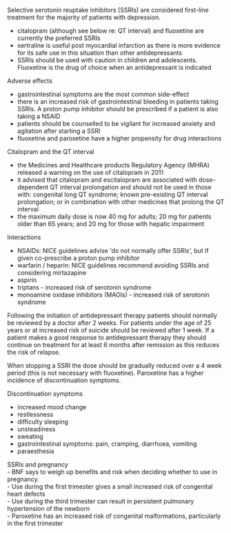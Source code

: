 Selective serotonin reuptake inhibitors (SSRIs) are considered first\-line treatment for the majority of patients with depression.   
* citalopram (although see below re: QT interval) and fluoxetine are currently the preferred SSRIs
* sertraline is useful post myocardial infarction as there is more evidence for its safe use in this situation than other antidepressants
* SSRIs should be used with caution in children and adolescents. Fluoxetine is the drug of choice when an antidepressant is indicated

  
Adverse effects  
* gastrointestinal symptoms are the most common side\-effect
* there is an increased risk of gastrointestinal bleeding in patients taking SSRIs. A proton pump inhibitor should be prescribed if a patient is also taking a NSAID
* patients should be counselled to be vigilant for increased anxiety and agitation after starting a SSRI
* fluoxetine and paroxetine have a higher propensity for drug interactions

  
Citalopram and the QT interval  
* the Medicines and Healthcare products Regulatory Agency (MHRA) released a warning on the use of citalopram in 2011
* it advised that citalopram and escitalopram are associated with dose\-dependent QT interval prolongation and should not be used in those with: congenital long QT syndrome; known pre\-existing QT interval prolongation; or in combination with other medicines that prolong the QT interval
* the maximum daily dose is now 40 mg for adults; 20 mg for patients older than 65 years; and 20 mg for those with hepatic impairment

  
Interactions  
* NSAIDs: NICE guidelines advise 'do not normally offer SSRIs', but if given co\-prescribe a proton pump inhibitor
* warfarin / heparin: NICE guidelines recommend avoiding SSRIs and considering mirtazapine
* aspirin
* triptans \- increased risk of serotonin syndrome
* monoamine oxidase inhibitors (MAOIs) \- increased risk of serotonin syndrome

  
Following the initiation of antidepressant therapy patients should normally be reviewed by a doctor after 2 weeks. For patients under the age of 25 years or at increased risk of suicide should be reviewed after 1 week. If a patient makes a good response to antidepressant therapy they should continue on treatment for at least 6 months after remission as this reduces the risk of relapse.   
  
When stopping a SSRI the dose should be gradually reduced over a 4 week period (this is not necessary with fluoxetine). Paroxetine has a higher incidence of discontinuation symptoms.  
  
Discontinuation symptoms  
* increased mood change
* restlessness
* difficulty sleeping
* unsteadiness
* sweating
* gastrointestinal symptoms: pain, cramping, diarrhoea, vomiting
* paraesthesia

  
SSRIs and pregnancy  
 \- BNF says to weigh up benefits and risk when deciding whether to use in pregnancy.  
 \- Use during the first trimester gives a small increased risk of congenital heart defects  
 \- Use during the third trimester can result in persistent pulmonary hypertension of the newborn  
 \- Paroxetine has an increased risk of congenital malformations, particularly in the first trimester